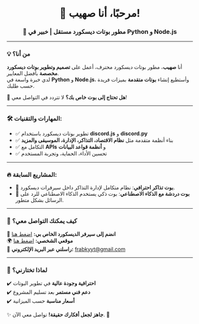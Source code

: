 <h1 align="center">👋 مرحبًا، أنا صهيب!</h1>
<h3 align="center">🚀 مطور بوتات ديسكورد مستقل | خبير في Python و Node.js</h3>

---

### 💡 من أنا؟
أنا **صهيب**، مطور بوتات ديسكورد محترف، أعمل على **تصميم وتطوير بوتات ديسكورد مخصصة** بأفضل المعايير.  
لدي خبرة واسعة في **Python** و **Node.js**، وأستطيع إنشاء **بوتات متقدمة** بميزات فريدة حسب طلبك.  

💼 **هل تحتاج إلى بوت خاص بك؟** لا تتردد في التواصل معي!  

---

### 🛠️ المهارات والتقنيات:
- ✅ تطوير بوتات ديسكورد باستخدام **discord.js** و **discord.py**  
- ✅ بناء أنظمة متقدمة مثل **نظام الاقتصاد، التذاكر، الإدارة، الموسيقى والمزيد**  
- ✅ التكامل مع **APIs** و **أنظمة قواعد البيانات**  
- ✅ تحسين الأداء، الحماية، وتجربة المستخدم  

---

### 🔥 المشاريع السابقة:
- 🤖 **بوت تذاكر احترافي**: نظام متكامل لإدارة التذاكر داخل سيرفرات ديسكورد.  
- 🧠 **بوت دردشة مع الذكاء الاصطناعي**: بوت ذكي يستخدم الذكاء الاصطناعي للرد على الرسائل بشكل متطور.  

---

### 📌 كيف يمكنك التواصل معي؟
💬 **انضم إلى سيرفر الديسكورد الخاص بي:** [اضغط هنا](https://discord.gg/425DJmTMcC)  
🌍 **موقعي الشخصي:** [اضغط هنا](https://guns.lol/souhaib)  
📧 **راسلني عبر البريد الإلكتروني:** frabkyyt@gmail.com  

---

### 🚀 لماذا تختارني؟
✔️ **احترافية وجودة عالية** في تطوير البوتات  
✔️ **دعم فني مستمر** بعد تسليم المشروع  
✔️ **أسعار مناسبة** حسب الميزانية  

✨ **جاهز لجعل أفكارك حقيقة!** تواصل معي الآن. 🚀
